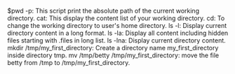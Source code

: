 $pwd -p: This script print the absolute path of the current working directory.
cat: This display the content list of your working directory.
cd: To change the working directory to user's home directory.
ls -l: Display current directory content in a long format.
ls -la: Display all content including hidden files starting with .files in long list.
ls -lna: Display current directory content.
mkdir /tmp/my_first_directory: Create a directory name my_first_directory inside directory tmp.
mv /tmp/betty /tmp/my_first_directory: move the file betty from /tmp to /tmp/my_first_directory.
